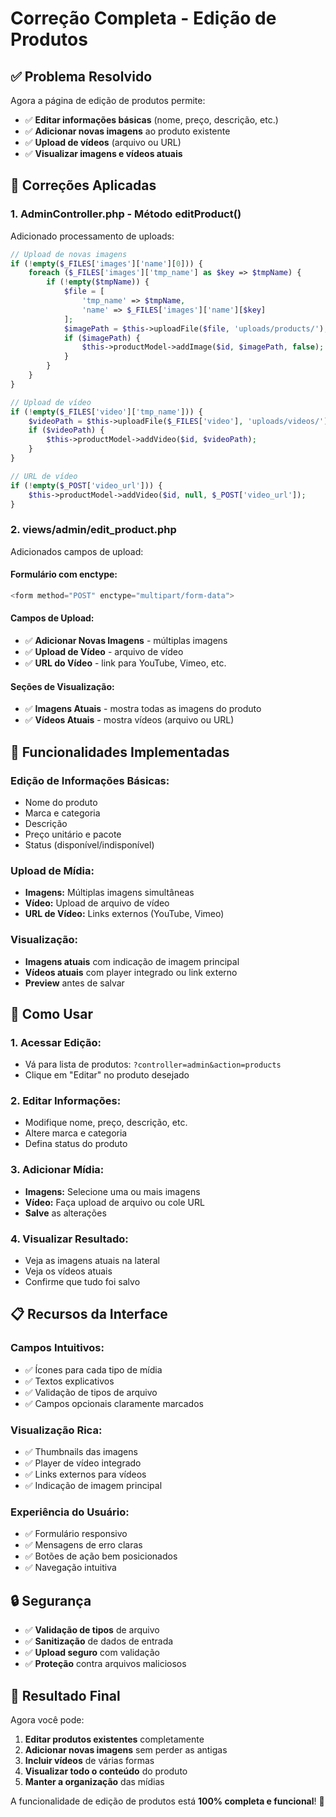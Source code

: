 # Correção Completa - Edição de Produtos

## ✅ Problema Resolvido

Agora a página de edição de produtos permite:
- ✅ **Editar informações básicas** (nome, preço, descrição, etc.)
- ✅ **Adicionar novas imagens** ao produto existente
- ✅ **Upload de vídeos** (arquivo ou URL)
- ✅ **Visualizar imagens e vídeos atuais**

## 🔧 Correções Aplicadas

### **1. AdminController.php - Método editProduct()**
Adicionado processamento de uploads:

```php
// Upload de novas imagens
if (!empty($_FILES['images']['name'][0])) {
    foreach ($_FILES['images']['tmp_name'] as $key => $tmpName) {
        if (!empty($tmpName)) {
            $file = [
                'tmp_name' => $tmpName,
                'name' => $_FILES['images']['name'][$key]
            ];
            $imagePath = $this->uploadFile($file, 'uploads/products/');
            if ($imagePath) {
                $this->productModel->addImage($id, $imagePath, false);
            }
        }
    }
}

// Upload de vídeo
if (!empty($_FILES['video']['tmp_name'])) {
    $videoPath = $this->uploadFile($_FILES['video'], 'uploads/videos/');
    if ($videoPath) {
        $this->productModel->addVideo($id, $videoPath);
    }
}

// URL de vídeo
if (!empty($_POST['video_url'])) {
    $this->productModel->addVideo($id, null, $_POST['video_url']);
}
```

### **2. views/admin/edit_product.php**
Adicionados campos de upload:

#### **Formulário com enctype:**
```php
<form method="POST" enctype="multipart/form-data">
```

#### **Campos de Upload:**
- ✅ **Adicionar Novas Imagens** - múltiplas imagens
- ✅ **Upload de Vídeo** - arquivo de vídeo
- ✅ **URL do Vídeo** - link para YouTube, Vimeo, etc.

#### **Seções de Visualização:**
- ✅ **Imagens Atuais** - mostra todas as imagens do produto
- ✅ **Vídeos Atuais** - mostra vídeos (arquivo ou URL)

## 🎯 Funcionalidades Implementadas

### **Edição de Informações Básicas:**
- Nome do produto
- Marca e categoria
- Descrição
- Preço unitário e pacote
- Status (disponível/indisponível)

### **Upload de Mídia:**
- **Imagens:** Múltiplas imagens simultâneas
- **Vídeo:** Upload de arquivo de vídeo
- **URL de Vídeo:** Links externos (YouTube, Vimeo)

### **Visualização:**
- **Imagens atuais** com indicação de imagem principal
- **Vídeos atuais** com player integrado ou link externo
- **Preview** antes de salvar

## 🚀 Como Usar

### **1. Acessar Edição:**
- Vá para lista de produtos: `?controller=admin&action=products`
- Clique em "Editar" no produto desejado

### **2. Editar Informações:**
- Modifique nome, preço, descrição, etc.
- Altere marca e categoria
- Defina status do produto

### **3. Adicionar Mídia:**
- **Imagens:** Selecione uma ou mais imagens
- **Vídeo:** Faça upload de arquivo ou cole URL
- **Salve** as alterações

### **4. Visualizar Resultado:**
- Veja as imagens atuais na lateral
- Veja os vídeos atuais
- Confirme que tudo foi salvo

## 📋 Recursos da Interface

### **Campos Intuitivos:**
- ✅ Ícones para cada tipo de mídia
- ✅ Textos explicativos
- ✅ Validação de tipos de arquivo
- ✅ Campos opcionais claramente marcados

### **Visualização Rica:**
- ✅ Thumbnails das imagens
- ✅ Player de vídeo integrado
- ✅ Links externos para vídeos
- ✅ Indicação de imagem principal

### **Experiência do Usuário:**
- ✅ Formulário responsivo
- ✅ Mensagens de erro claras
- ✅ Botões de ação bem posicionados
- ✅ Navegação intuitiva

## 🔒 Segurança

- ✅ **Validação de tipos** de arquivo
- ✅ **Sanitização** de dados de entrada
- ✅ **Upload seguro** com validação
- ✅ **Proteção** contra arquivos maliciosos

## 🎉 Resultado Final

Agora você pode:

1. **Editar produtos existentes** completamente
2. **Adicionar novas imagens** sem perder as antigas
3. **Incluir vídeos** de várias formas
4. **Visualizar todo o conteúdo** do produto
5. **Manter a organização** das mídias

A funcionalidade de edição de produtos está **100% completa e funcional**! 🚀
